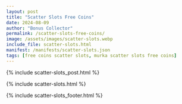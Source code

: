 ```yaml
---
layout: post
title: "Scatter Slots Free Coins"
date: 2024-08-09
author: "Bonus Collector"
permalink: /scatter-slots-free-coins/
image: /assets/images/scatter-slots.webp
include_file: scatter-slots.html
manifest: /manifests/scatter-slots.json
tags: [free coins scatter slots, murka scatter slots free coins]
---
```


{% include scatter-slots_post.html %}

{% include scatter-slots.html %}

{% include scatter-slots_footer.html %}
